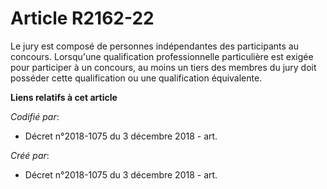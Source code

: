 # Article R2162-22

Le jury est composé de personnes indépendantes des participants au concours. Lorsqu'une qualification professionnelle
particulière est exigée pour participer à un concours, au moins un tiers des membres du jury doit posséder cette
qualification ou une qualification équivalente.

**Liens relatifs à cet article**

_Codifié par_:

  - Décret n°2018-1075 du 3 décembre 2018 - art.

_Créé par_:

  - Décret n°2018-1075 du 3 décembre 2018 - art.
